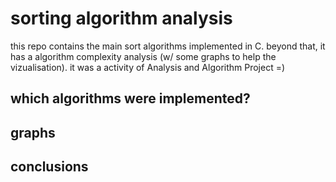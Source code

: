 # sorting algorithm analysis
this repo contains the main sort algorithms implemented in C.
beyond that, it has a algorithm complexity analysis (w/ some graphs to help the vizualisation).
it was a activity of Analysis and Algorithm Project =)

## which algorithms were implemented?

## graphs

## conclusions
